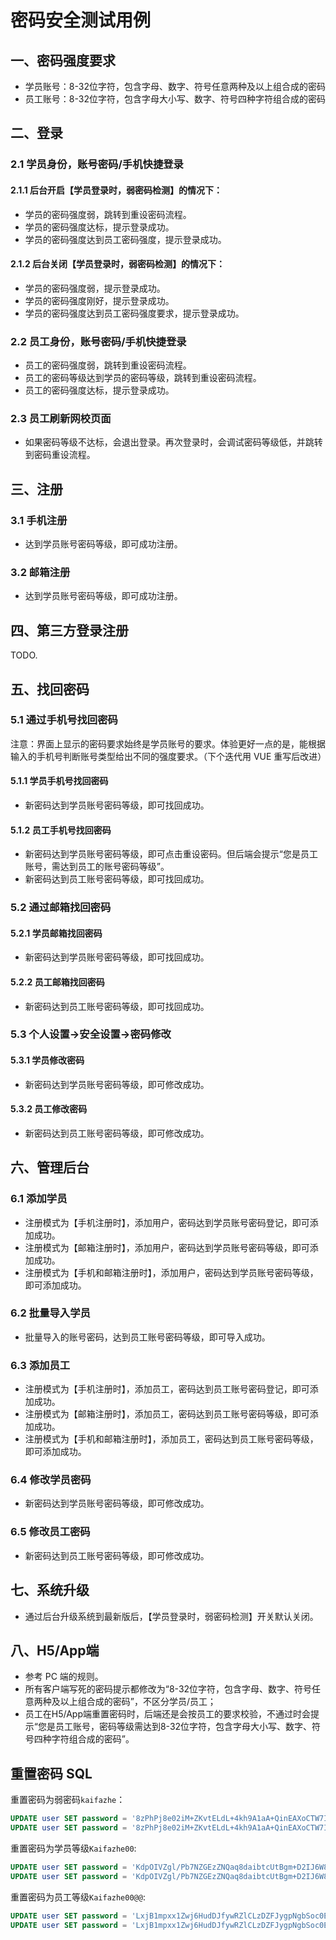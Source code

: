 # 密码安全测试用例

## 一、密码强度要求

* 学员账号：8-32位字符，包含字母、数字、符号任意两种及以上组合成的密码
* 员工账号：8-32位字符，包含字母大小写、数字、符号四种字符组合成的密码

## 二、登录

### 2.1 学员身份，账号密码/手机快捷登录

#### 2.1.1 后台开启【学员登录时，弱密码检测】的情况下：

* 学员的密码强度弱，跳转到重设密码流程。
* 学员的密码强度达标，提示登录成功。
* 学员的密码强度达到员工密码强度，提示登录成功。

#### 2.1.2 后台关闭【学员登录时，弱密码检测】的情况下：

* 学员的密码强度弱，提示登录成功。
* 学员的密码强度刚好，提示登录成功。
* 学员的密码强度达到员工密码强度要求，提示登录成功。

### 2.2 员工身份，账号密码/手机快捷登录

* 员工的密码强度弱，跳转到重设密码流程。
* 员工的密码等级达到学员的密码等级，跳转到重设密码流程。
* 员工的密码强度达标，提示登录成功。

### 2.3 员工刷新网校页面

* 如果密码等级不达标，会退出登录。再次登录时，会调试密码等级低，并跳转到密码重设流程。

## 三、注册

### 3.1 手机注册

* 达到学员账号密码等级，即可成功注册。

### 3.2 邮箱注册

* 达到学员账号密码等级，即可成功注册。

## 四、第三方登录注册

TODO.

## 五、找回密码

### 5.1 通过手机号找回密码

注意：界面上显示的密码要求始终是学员账号的要求。体验更好一点的是，能根据输入的手机号判断账号类型给出不同的强度要求。（下个迭代用 VUE 重写后改进）

#### 5.1.1 学员手机号找回密码

* 新密码达到学员账号密码等级，即可找回成功。

#### 5.1.2 员工手机号找回密码

* 新密码达到学员账号密码等级，即可点击重设密码。但后端会提示“您是员工账号，需达到员工的账号密码等级”。
* 新密码达到员工账号密码等级，即可找回成功。

### 5.2 通过邮箱找回密码

#### 5.2.1 学员邮箱找回密码

* 新密码达到学员账号密码等级，即可找回成功。

#### 5.2.2 员工邮箱找回密码

* 新密码达到员工账号密码等级，即可找回成功。

### 5.3 个人设置->安全设置->密码修改

#### 5.3.1 学员修改密码

* 新密码达到学员账号密码等级，即可修改成功。

#### 5.3.2 员工修改密码

* 新密码达到员工账号密码等级，即可修改成功。

## 六、管理后台

### 6.1 添加学员

* 注册模式为【手机注册时】，添加用户，密码达到学员账号密码登记，即可添加成功。
* 注册模式为【邮箱注册时】，添加用户，密码达到学员账号密码等级，即可添加成功。
* 注册模式为【手机和邮箱注册时】，添加用户，密码达到学员账号密码等级，即可添加成功。

### 6.2 批量导入学员

* 批量导入的账号密码，达到员工账号密码等级，即可导入成功。

### 6.3 添加员工

* 注册模式为【手机注册时】，添加员工，密码达到员工账号密码登记，即可添加成功。
* 注册模式为【邮箱注册时】，添加员工，密码达到员工账号密码等级，即可添加成功。
* 注册模式为【手机和邮箱注册时】，添加员工，密码达到员工账号密码等级，即可添加成功。

### 6.4 修改学员密码

* 新密码达到学员账号密码等级，即可修改成功。

### 6.5 修改员工密码

* 新密码达到员工账号密码等级，即可修改成功。

## 七、系统升级

* 通过后台升级系统到最新版后，【学员登录时，弱密码检测】开关默认关闭。

## 八、H5/App端

* 参考 PC 端的规则。
* 所有客户端写死的密码提示都修改为“8-32位字符，包含字母、数字、符号任意两种及以上组合成的密码”，不区分学员/员工；
* 员工在H5/App端重置密码时，后端还是会按员工的要求校验，不通过时会提示“您是员工账号，密码等级需达到8-32位字符，包含字母大小写、数字、符号四种字符组合成的密码”。

## 重置密码 SQL

重置密码为弱密码`kaifazhe`：
```sql
UPDATE user SET password = '8zPhPj8e02iM+ZKvtELdL+4kh9A1aA+QinEAXoCTW7I=', salt = 'hkwo2pk9atc0s4gosk4sggcc8wko44o', passwordUpgraded = '0' WHERE nickname = '李雷' LIMIT 1;
UPDATE user SET password = '8zPhPj8e02iM+ZKvtELdL+4kh9A1aA+QinEAXoCTW7I=', salt = 'hkwo2pk9atc0s4gosk4sggcc8wko44o', passwordUpgraded = '0' WHERE nickname = '管理员' LIMIT 1;
```

重置密码为学员等级`Kaifazhe00`:
```sql
UPDATE user SET password = 'KdpOIVZgl/Pb7NZGEzZNQaq8daibtcUtBgm+D2IJ6W8=', salt = '73hkhdvmo5wc4w4sso040s0ssksksgc', passwordUpgraded = '0' WHERE nickname = '李雷' LIMIT 1;
UPDATE user SET password = 'KdpOIVZgl/Pb7NZGEzZNQaq8daibtcUtBgm+D2IJ6W8=', salt = '73hkhdvmo5wc4w4sso040s0ssksksgc', passwordUpgraded = '0' WHERE nickname = '管理员' LIMIT 1;
```

重置密码为员工等级`Kaifazhe00@@`:
```sql
UPDATE user SET password = 'LxjB1mpxx1Zwj6HudDJfywRZlCLzDZFJygpNgbSoc0E=', salt = 'nsur7jh5snkc0wskkk8oscwwkwckkos', passwordUpgraded = '0' WHERE nickname = '李雷' LIMIT 1;
UPDATE user SET password = 'LxjB1mpxx1Zwj6HudDJfywRZlCLzDZFJygpNgbSoc0E=', salt = 'nsur7jh5snkc0wskkk8oscwwkwckkos', passwordUpgraded = '0' WHERE nickname = '管理员' LIMIT 1;
```
